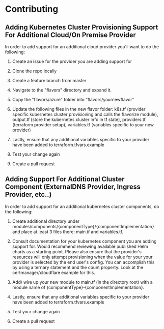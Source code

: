 # Contributing

## Adding Kubernetes Cluster Provisioning Support For Additional Cloud/On Premise Provider

In order to add support for an additional cloud provider you'll want to do the following:

1) Create an issue for the provider you are adding support for

2) Clone the repo locally

3) Create a feature branch from master

4) Navigate to the "flavors" directory and expand it.

5) Copy the "flavors/azure" folder into "flavors/yournewflavor"

6) Update the following files in the new flavor folder: k8s.tf (provider specific kubernetes cluster provisioning and calls the flavorize module), output.tf (store the kubernetes cluster info in tf state), providers.tf (terraform provider setup), variables.tf (variables specific to your new provider)

7) Lastly, ensure that any additional variables specific to your provider have been added to terraform.tfvars.example

8) Test your change again

9) Create a pull request

## Adding Support For Additional Cluster Component (ExternalDNS Provider, Ingress Provider, etc..)

In order to add support for an additional kubernetes cluster components, do the following:

1) Create additional directory under modules/components/{componentType}/{componentImplementation} and place at least 3 files there: main.tf and variables.tf.

2) Consult documentation for your kubernetes component you are adding support for. Would recommend reviewing available published Helm charts as a starting point. Please also ensure that the provider's resources will only attempt provisioning when the value for your your provider is selected by the end user's config. You can accomplish this by using a ternary statement and the count property. Look at the certmanager/cloudflare example for this.

3) Add/ wire up your new module to main.tf (in the directory root) with a module name of {componentType}-{componentImplementation}.

4) Lastly, ensure that any additional variables specific to your provider have been added to terraform.tfvars.example

5) Test your change again

6) Create a pull request